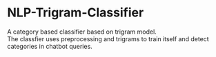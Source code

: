 # NLP-Trigram-Classifier
A category based classifier based on trigram model.<br/>
The classfier uses preprocessing and trigrams to train itself and detect categories in chatbot queries.
